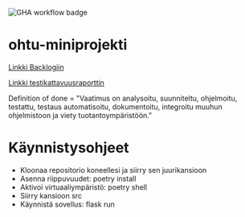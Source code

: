 ![GHA workflow badge](https://github.com/asvorg/ohtu-miniprojekti/workflows/CI/badge.svg)

# ohtu-miniprojekti

[Linkki Backlogiin](https://docs.google.com/spreadsheets/d/16oLOVjyAvzNTiq1DqT4437QIkMCs-a8WFKWrO-61xKg/edit?usp=sharing)

[Linkki testikattavuusraporttin](https://github.com/asvorg/ohtu-miniprojekti/blob/main/dokumentaatio/testikattavuus.png)


Definition of done = "Vaatimus on analysoitu, suunniteltu, ohjelmoitu, testattu, testaus automatisoitu, dokumentoitu, integroitu muuhun ohjelmistoon ja viety tuotantoympäristöön."

# Käynnistysohjeet
- Kloonaa repositorio koneellesi ja siirry sen juurikansioon
- Asenna riippuvuudet: poetry install
- Aktivoi virtuaaliympäristö: poetry shell
- Siirry kansioon src
- Käynnistä sovellus: flask run


